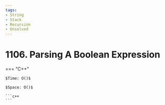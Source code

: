 ```yaml
---
tags:
- String
- Stack
- Recursion
- Unsolved
---
```



# 1106. Parsing A Boolean Expression

=== "C++"

    $Time: O()$

    $Space: O()$

    ```c++
    ```